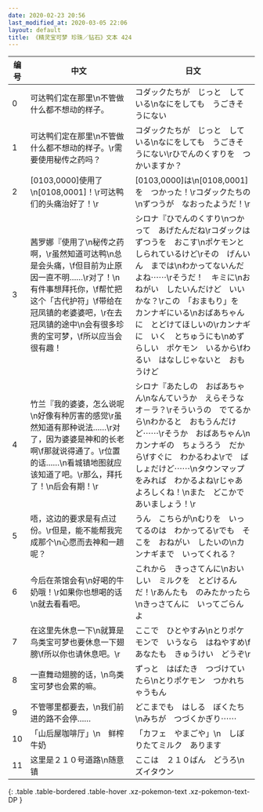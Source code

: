 ```yaml
---
date: 2020-02-23 20:56
last_modified_at: 2020-03-05 22:06
layout: default
title: 《精灵宝可梦 珍珠／钻石》文本 424
---
```

| 编号 | 中文 | 日文 |
| ---- | ---- | ---- |
| 0 | 可达鸭们定在那里\n不管做什么都不想动的样子。 | コダックたちが　じっと　している\nなにをしても　うごきそうにない |
| 1 | 可达鸭们定在那里\n不管做什么都不想动的样子。\r需要使用秘传之药吗？ | コダックたちが　じっと　している\nなにをしても　うごきそうにない\rひでんのくすりを　つかいますか？ |
| 2 | [0103,0000]使用了\n[0108,0001]！\r可达鸭们的头痛治好了！\r | [0103,0000]は\n[0108,0001]を　つかった！\rコダックたちの\nずつうが　なおったようだ！\r |
| 3 | 茜罗娜『使用了\n秘传之药啊，\r虽然知道可达鸭\n总是会头痛，\f但目前为止原因一直不明……\r对了！\n有件事想拜托你，\f帮忙把这个「古代护符」\f带给在冠凤镇的老婆婆吧，\r在去冠凤镇的途中\n会有很多珍贵的宝可梦，\f所以应当会很有趣！ | シロナ『ひでんのくすり\nつかって　あげたんだね\rコダックは　ずつうを　おこす\nポケモンと　しられているけど\rその　げんいん　までは\nわかってないんだよね⋯⋯\rそうだ！　キミに\nおねがい　したいんだけど　いいかな？\rこの　「おまもり」を　カンナギにいる\nおばあちゃんに　とどけてほしいの\rカンナギに　いく　とちゅうにも\nめずらしい　ポケモン　いるから\fわるい　はなしじゃないと　おもうけど |
| 4 | 竹兰『我的婆婆，怎么说呢\n好像有种厉害的感觉\r虽然知道有那种说法……\r对了，因为婆婆是神和的长老啊\f那就说得通了。\r位置的话……\n看城镇地图就应该知道了吧。\r那么，拜托了！\n后会有期！\r | シロナ『あたしの　おばあちゃん\nなんていうか　えらそうな　オ－ラ？\rそういうの　でてるから\nわかると　おもうんだけど⋯⋯\rそうか　おばあちゃん\nカンナギの　ちょうろう　だから\fすぐに　わかるわよ\rで　ばしょだけど⋯⋯\nタウンマップをみれば　わかるよね\rじゃあ　よろしくね！\nまた　どこかで　あいましょう！\r |
| 5 | 唔，这边的要求是有点过份。\r但是，能不能帮我完成那个\n心愿而去神和一趟呢？ | うん　こちらが\nむりを　いってるのは　わかってる\rでも　そこを　おねがい　したいの\nカンナギまで　いってくれる？ |
| 6 | 今后在茶馆会有\n好喝的牛奶哦！\r如果你也想喝的话\n就去看看吧。 | これから　きっさてんに\nおいしい　ミルクを　とどけるんだ！\rあんたも　のみたかったら\nきっさてんに　いってごらんよ |
| 7 | 在这里先休息一下\n就算是鸟类宝可梦也要休息一下翅膀\f所以你也请休息吧。\r | ここで　ひとやすみ\nとりポケモンで　いうなら　はねやすめ\fあなたも　きゅうけい　どうぞ\r |
| 8 | 一直舞动翅膀的话，\n鸟类宝可梦也会累的嘛。 | ずっと　はばたき　つづけていたら\nとりポケモン　つかれちゃうもん |
| 9 | 不管哪里都要去，\n我们前进的路不会停…… | どこまでも　はしる　ぼくたち\nみちが　つづくかぎり⋯⋯ |
| 10 | 「山后屋咖啡厅」\n　鲜榨牛奶　 | 「カフェ　やまごや」\n　しぼりたてミルク　あります |
| 11 | 这里是２１０号道路\n随意镇 | ここは　２１０ばん　どうろ\nズイタウン |
{: .table .table-bordered .table-hover .xz-pokemon-text .xz-pokemon-text-DP }